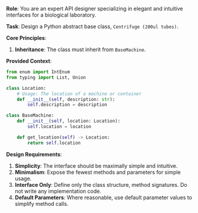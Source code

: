 **Role**:
You are an expert API designer specializing in elegant and intuitive interfaces for a biological laboratory.

**Task**:
Design a Python abstract base class, `Centrifuge (200ul tubes)`.

**Core Principles**:

1.  **Inheritance**: The class must inherit from `BaseMachine`.

**Provided Context**:

```python
from enum import IntEnum
from typing import List, Union

class Location:
    # Usage: The location of a machine or container
    def __init__(self, description: str):
        self.description = description

class BaseMachine:
    def __init__(self, location: Location):
        self.location = location

    def get_location(self) -> Location:
        return self.location
```

**Design Requirements**:

1.  **Simplicity**: The interface should be maximally simple and intuitive.
2.  **Minimalism**: Expose the fewest methods and parameters for simple usage.
3.  **Interface Only**: Define only the class structure, method signatures. Do not write any implementation code.
4.  **Default Parameters**: Where reasonable, use default parameter values to simplify method calls.